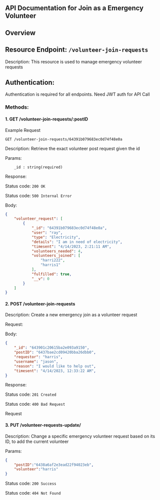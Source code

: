 ## API Documentation for Join as a Emergency Volunteer 

## Overview

## Resource Endpoint: `/volunteer-join-requests`

Description: This resource is used to manage emergency volunteer requests

## Authentication:

Authentication is required for all endpoints. Need JWT auth for API Call

### Methods:

#### 1. GET /volunteer-join-requests/:postID

Example Request

`GET /volunteer-join-requests/64391b079683ec0d74f48e0a`

Description: Retrieve the exact volunteer post request given the id

Params:
```
    _id : string(required)
```

Response:

Status code: `200 OK`

Status code: `500 Internal Error`

Body: 

```json
{
    "volunteer_request": [
        {   
            "_id": "64391b079683ec0d74f48e0a",
            "user": "ray",
            "type": "Electricity",
            "details": "I am in need of electricity",
            "timesent": "4/14/2023, 2:21:11 AM",
            "volunteers_needed": 4,
            "volunteers_joined": [
                "harri222",
                "harris1"
            ],
            "fulfilled": true,
            "__v": 0
        }
    ]
}
```

#### 2. POST /volunteer-join-requests
Description: Create a new emergency join as a volunteer request

Request:

Body:
```json
{   
    "_id": "643901c20615ba2e093a9150",
    "postID": "6437bae2cd09420bba26dbb0",
    "requestor": "harris",
    "username": "jason",
    "reason": "I would like to help out",
    "timesent": "4/14/2023, 12:33:22 AM",
}
```

Response:

Status code: `201 Created`

Status code: `400 Bad Request`

Request

#### 3. PUT /volunteer-requests-update/

Description: Change a specific emergency volunteer request based on its ID, to add the current volunteer


Params:
```json
{   
    "postID":"6438a6af2e3ead22f94023eb",
    "volunteer":"harris"
}
```

Status code: `200 Success`

Status code: `404 Not Found`
